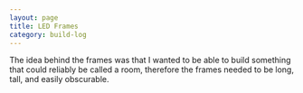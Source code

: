 ```yaml
---
layout: page
title: LED Frames
category: build-log
---
```

The idea behind the frames was that I wanted to be able to build something that could reliably be called a room, therefore the frames needed to be long, tall, and easily obscurable.
